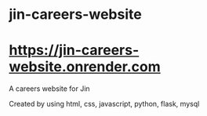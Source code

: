# jin-careers-website
# https://jin-careers-website.onrender.com
A careers website for Jin

Created by using html, css, javascript, python, flask, mysql
